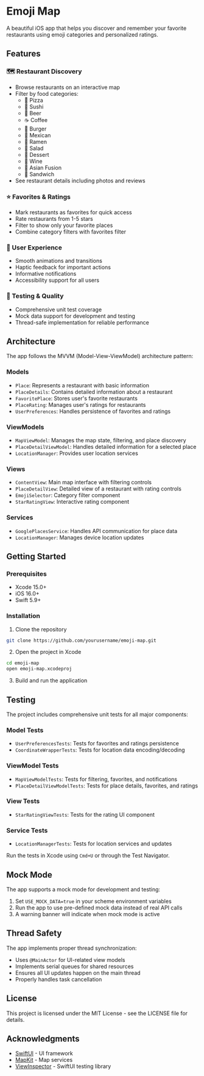 # Emoji Map

A beautiful iOS app that helps you discover and remember your favorite restaurants using emoji categories and personalized ratings.

## Features

### 🗺️ Restaurant Discovery

- Browse restaurants on an interactive map
- Filter by food categories:
  - 🍕 Pizza
  - 🍣 Sushi
  - 🍺 Beer
  - ☕ Coffee
  - 🍔 Burger
  - 🌮 Mexican
  - 🍜 Ramen
  - 🥗 Salad
  - 🍦 Dessert
  - 🍷 Wine
  - 🍲 Asian Fusion
  - 🥪 Sandwich
- See restaurant details including photos and reviews

### ⭐ Favorites & Ratings

- Mark restaurants as favorites for quick access
- Rate restaurants from 1-5 stars
- Filter to show only your favorite places
- Combine category filters with favorites filter

### 🔔 User Experience

- Smooth animations and transitions
- Haptic feedback for important actions
- Informative notifications
- Accessibility support for all users

### 🧪 Testing & Quality

- Comprehensive unit test coverage
- Mock data support for development and testing
- Thread-safe implementation for reliable performance

## Architecture

The app follows the MVVM (Model-View-ViewModel) architecture pattern:

### Models

- `Place`: Represents a restaurant with basic information
- `PlaceDetails`: Contains detailed information about a restaurant
- `FavoritePlace`: Stores user's favorite restaurants
- `PlaceRating`: Manages user's ratings for restaurants
- `UserPreferences`: Handles persistence of favorites and ratings

### ViewModels

- `MapViewModel`: Manages the map state, filtering, and place discovery
- `PlaceDetailViewModel`: Handles detailed information for a selected place
- `LocationManager`: Provides user location services

### Views

- `ContentView`: Main map interface with filtering controls
- `PlaceDetailView`: Detailed view of a restaurant with rating controls
- `EmojiSelector`: Category filter component
- `StarRatingView`: Interactive rating component

### Services

- `GooglePlacesService`: Handles API communication for place data
- `LocationManager`: Manages device location updates

## Getting Started

### Prerequisites

- Xcode 15.0+
- iOS 16.0+
- Swift 5.9+

### Installation

1. Clone the repository

```bash
git clone https://github.com/yourusername/emoji-map.git
```

2. Open the project in Xcode

```bash
cd emoji-map
open emoji-map.xcodeproj
```

3. Build and run the application

## Testing

The project includes comprehensive unit tests for all major components:

### Model Tests

- `UserPreferencesTests`: Tests for favorites and ratings persistence
- `CoordinateWrapperTests`: Tests for location data encoding/decoding

### ViewModel Tests

- `MapViewModelTests`: Tests for filtering, favorites, and notifications
- `PlaceDetailViewModelTests`: Tests for place details, favorites, and ratings

### View Tests

- `StarRatingViewTests`: Tests for the rating UI component

### Service Tests

- `LocationManagerTests`: Tests for location services and updates

Run the tests in Xcode using `Cmd+U` or through the Test Navigator.

## Mock Mode

The app supports a mock mode for development and testing:

1. Set `USE_MOCK_DATA=true` in your scheme environment variables
2. Run the app to use pre-defined mock data instead of real API calls
3. A warning banner will indicate when mock mode is active

## Thread Safety

The app implements proper thread synchronization:

- Uses `@MainActor` for UI-related view models
- Implements serial queues for shared resources
- Ensures all UI updates happen on the main thread
- Properly handles task cancellation

## License

This project is licensed under the MIT License - see the LICENSE file for details.

## Acknowledgments

- [SwiftUI](https://developer.apple.com/xcode/swiftui/) - UI framework
- [MapKit](https://developer.apple.com/documentation/mapkit/) - Map services
- [ViewInspector](https://github.com/nalexn/ViewInspector) - SwiftUI testing library
